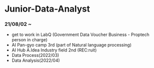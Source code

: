 # Junior-Data-Analyst 
### 21/08/02 ~
- get to work in LabQ (Government Data Voucher Business - Proptech person in charge)
- AI Pan-gyo camp 3rd (part of Natural language processing)
- AI Hub A.Idea Industry field 2nd (REC:ruit)
- Data Process(2022/03)
- Data Analysis(2022/04)
